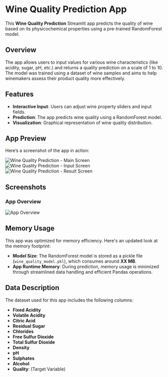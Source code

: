 # Wine Quality Prediction App

This **Wine Quality Prediction** Streamlit app predicts the quality of wine based on its physicochemical properties using a pre-trained RandomForest model.

## Overview

The app allows users to input values for various wine characteristics (like acidity, sugar, pH, etc.) and returns a quality prediction on a scale of 1 to 10. The model was trained using a dataset of wine samples and aims to help winemakers assess their product quality more effectively.

## Features

- **Interactive Input**: Users can adjust wine property sliders and input fields.
- **Prediction**: The app predicts wine quality using a RandomForest model.
- **Visualization**: Graphical representation of wine quality distribution.

## App Preview

Here’s a screenshot of the app in action:

![Wine Quality Prediction - Main Screen](my_streamlit_app/screenshots/Screenshot_2024-09-18_194339.png)
![Wine Quality Prediction - Input Screen](my_streamlit_app/screenshots/Screenshot_2024-09-18_194503.png)
![Wine Quality Prediction - Result Screen](my_streamlit_app/screenshots/Screenshot_2024-09-18_194532.png)

## Screenshots 

### App Overview

![App Overview](my_streamlit_app/images/Screenshot%202024-09-17%20212847.png)

## Memory Usage

This app was optimized for memory efficiency. Here's an updated look at the memory footprint:
- **Model Size**: The RandomForest model is stored as a pickle file (`wine_quality_model.pkl`), which consumes around **XX MB**.
- **App Runtime Memory**: During prediction, memory usage is minimized through streamlined data handling and efficient Pandas operations.

## Data Description

The dataset used for this app includes the following columns:
- **Fixed Acidity**
- **Volatile Acidity**
- **Citric Acid**
- **Residual Sugar**
- **Chlorides**
- **Free Sulfur Dioxide**
- **Total Sulfur Dioxide**
- **Density**
- **pH**
- **Sulphates**
- **Alcohol**
- **Quality**: (Target Variable)



